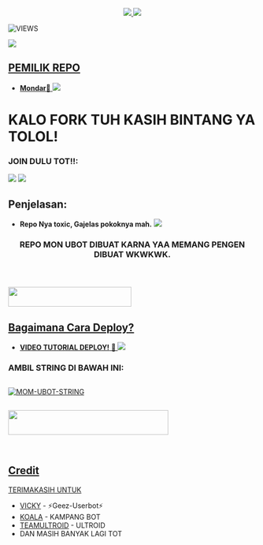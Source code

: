 <a href="https://www.instagram.com/mondar111?r=nametag">

<p align="center">
  <a href="https://github.com/mondar111/UBOT/fork">
    <img src="https://img.shields.io/github/forks/ramadhani892/RAM-UBOT?label=Fork&style=social">
    
  </a>
  <a href="https://github.com/mondar111/UBOT">
    <img src="https://img.shields.io/github/stars/mondar111/UBOT?style=social">
  </a>
</p>  

![VIEWS](https://komarev.com/ghpvc/?username=monajedah)

<a href="https://t.me/mondarubot"><img src="https://img.shields.io/badge/KODE%20PENILAIAN-A+-blue.svg?style=for-the-badge&logo=Factor.">

## PEMILIK REPO
* **Mondar🥷** 
[<img src="https://media.giphy.com/media/o97Wl6qaoJytXcppUj/giphy.gif">](https://t.me/monajedah)

  
  
  
  
# KALO FORK TUH KASIH BINTANG YA TOLOL!


### JOIN DULU TOT!!:

<a href="https://t.me/familynvn"><img src="https://img.shields.io/badge/Channel%20MON%20UBOT-red.svg?style=for-the-badge&logo=Telegram"></a>
<a href="https://t.me/siniajaloh"><img src="https://img.shields.io/badge/Join-TEMAN%20RANDOM-purple.svg?style=for-the-badge&logo=Telegram"></a>

## Penjelasan:
* **Repo Nya toxic, Gajelas pokoknya mah.** 
[<img src="https://telegra.ph/file/a07ea494a6321b347f3f6.jpg">](https://t.me/mondarubot)


<h3 align="center">REPO MON UBOT DIBUAT KARNA YAA MEMANG PENGEN DIBUAT WKWKWK.</h3>
<p align="center">&nbsp;</p>

### <a href="https://t.me/mondarubot"><img src="https://img.shields.io/badge/GROUP%20SPAM%20MON%20UBOT-blue?style=flat&logo=Telegram" width="250" height="40.100" />


## Bagaimana Cara Deploy?


* **VIDEO TUTORIAL DEPLOY!** 🔧
[<img src="https://media.giphy.com/media/XD4BoRtenzE1eTIHzZ/giphy.gif">](https://t.me/FMAILYNVN/36)

### AMBIL STRING DI BAWAH INI:

##
[![MOM-UBOT-STRING](https://replit.com/badge/github/@ramadhani892/RAM-UBOT)](https://replit.com/@ramadhani892/RAM-UBOT-STRING)
##
<a href="https://heroku.com/deploy?template=https://github.com/mondar111/UBOT.git"><img src="https://img.shields.io/badge/DEPLOY%20MON%20UBOT%20DI%20HEROKU-red?style=flat&logo=Heroku" width="325" height="50.100" />

<br>
</p>

## Credit
TERIMAKASIH UNTUK

*   [VICKY](https://t.me/vckyouubitch) - ⚡Geez-Userbot⚡
*   [KOALA](https://t.me/manusiarakitann) - KAMPANG BOT
*   [TEAMULTROID](https://github.com/TeamUltroid) - ULTROID
*    DAN MASIH BANYAK LAGI TOT
